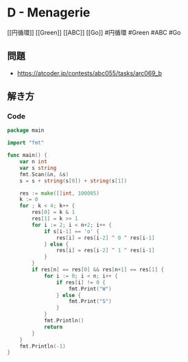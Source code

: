 # D - Menagerie
[[円循環]] [[Green]] [[ABC]] [[Go]]
#円循環 #Green #ABC #Go 

## 問題
- https://atcoder.jp/contests/abc055/tasks/arc069_b

## 解き方
### Code
```go
package main

import "fmt"

func main() {
	var n int
	var s string
	fmt.Scan(&n, &s)
	s = s + string(s[0]) + string(s[1])

	res := make([]int, 100005)
	k := 0
	for ; k < 4; k++ {
		res[0] = k & 1
		res[1] = k >> 1
		for i := 2; i < n+2; i++ {
			if s[i-1] == 'o' {
				res[i] = res[i-2] ^ 0 ^ res[i-1]
			} else {
				res[i] = res[i-2] ^ 1 ^ res[i-1]
			}
		}
		if res[n] == res[0] && res[n+1] == res[1] {
			for i := 0; i < n; i++ {
				if res[i] != 0 {
					fmt.Print("W")
				} else {
					fmt.Print("S")
				}
			}
			fmt.Println()
			return
		}
	}
	fmt.Println(-1)
}
```